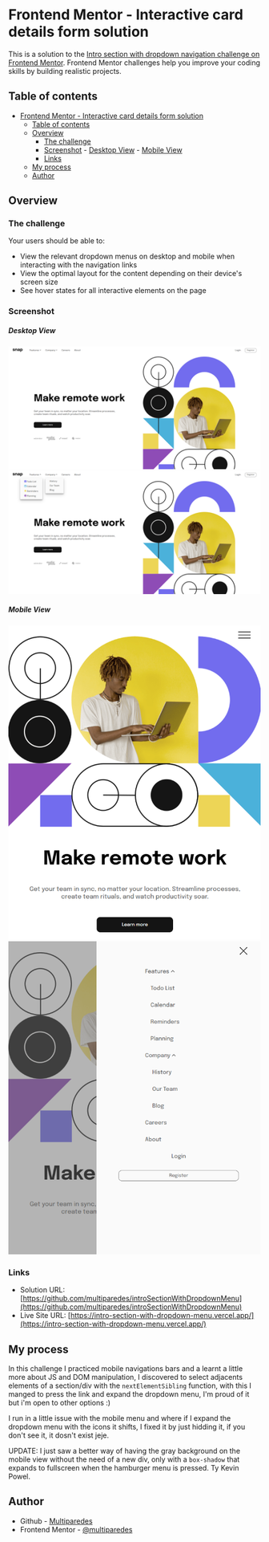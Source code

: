 # Frontend Mentor - Interactive card details form solution

This is a solution to the [Intro section with dropdown navigation challenge on Frontend Mentor](https://www.frontendmentor.io/challenges/intro-section-with-dropdown-navigation-ryaPetHE5). Frontend Mentor challenges help you improve your coding skills by building realistic projects. 

## Table of contents

- [Frontend Mentor - Interactive card details form solution](#frontend-mentor---interactive-card-details-form-solution)
    - [Table of contents](#table-of-contents)
    - [Overview](#overview)
        - [The challenge](#the-challenge)
        - [Screenshot](#screenshot)
                - [Desktop View](#desktop-view)
                - [Mobile View](#mobile-view)
        - [Links](#links)
    - [My process](#my-process)
    - [Author](#author)

## Overview

### The challenge

Your users should be able to:

- View the relevant dropdown menus on desktop and mobile when interacting with the navigation links
- View the optimal layout for the content depending on their device's screen size
- See hover states for all interactive elements on the page

### Screenshot

##### Desktop View

![](./design/my-desktop-view.png)
![](./design/my-desktop-view-dropdown.png)

##### Mobile View

![](./design/my-mobile-view.png)
![](./design/my-mobile-view-dropdown.png)

### Links

- Solution URL: [https://github.com/multiparedes/introSectionWithDropdownMenu](https://github.com/multiparedes/introSectionWithDropdownMenu)
- Live Site URL: [https://intro-section-with-dropdown-menu.vercel.app/](https://intro-section-with-dropdown-menu.vercel.app/)

## My process

In this challenge I practiced mobile navigations bars and a learnt a little more about JS and DOM manipulation, I discovered to select adjacents elements of a section/div with the `nextElementSibling` function, with this I manged to press the link and expand the dropdown menu, I'm proud of it but i'm open to other options :)

I run in a little issue with the mobile menu and where if I expand the dropdown menu with the icons it shifts, I fixed it by just hidding it, if you don't see it, it dosn't exist jeje. 

UPDATE: I just saw a better way of having the gray background on the mobile view without the need of a new div, only with a `box-shadow` that expands to fullscreen when the hamburger menu is pressed. Ty Kevin Powel.

## Author

- Github - [Multiparedes](https://github.com/multiparedes)
- Frontend Mentor - [@multiparedes](https://www.frontendmentor.io/profile/multiparedes)